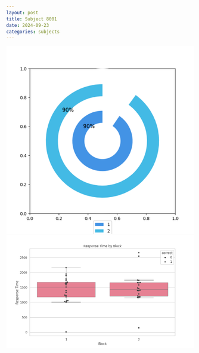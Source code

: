 ```yaml
---
layout: post
title: Subject 8001
date: 2024-09-23
categories: subjects
---
```


![](data/8001/run-1/8001__acc_test.png)
![](data/8001/run-1/8001_rt.png)
